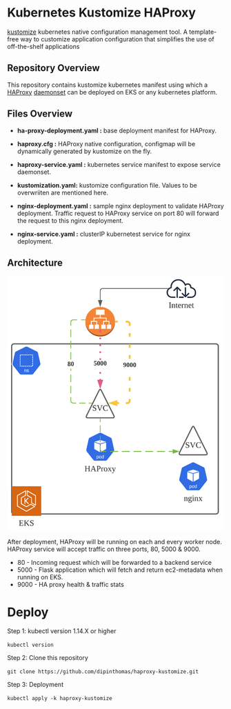 # Kubernetes Kustomize HAProxy

[kustomize](https://kustomize.io/) kubernetes native configuration management tool. A template-free way to customize application configuration that simplifies the use of off-the-shelf applications

## Repository Overview

This repository contains kustomize kubernetes manifest using which a  [HAProxy](https://www.haproxy.com/) [daemonset](https://kubernetes.io/docs/concepts/workloads/controllers/daemonset/) can be deployed on EKS or any kubernetes platform. 

## Files Overview

* **ha-proxy-deployment.yaml :** base deployment manifest for HAProxy. 

* **haproxy.cfg :** HAProxy native configuration, configmap will be dynamically generated by kustomize on the fly. 

* **haproxy-service.yaml :** kubernetes service manifest to expose service daemonset.

* **kustomization.yaml:** kustomize configuration file. Values to be overwriiten are mentioned here.

* **nginx-deployment.yaml :** sample nginx deployment to validate HAProxy deployment.  Traffic request to HAProxy service on port 80 will forward the request to this nginx deployment.

* **nginx-service.yaml :** clusterIP kubernetest service for nginx deployment. 

## Architecture

![Architecture](HAProxy.png?raw=true "Title")

After deployment, HAProxy will be running on each and every worker node. HAProxy service will accept traffic on three ports, 80, 5000 & 9000.

* 80 - Incoming request which will be forwarded to a backend service
* 5000 - Flask application which will fetch and return ec2-metadata when running on EKS.
* 9000 - HA proxy health & traffic stats 

# Deploy

Step 1: kubectl version  1.14.X or higher

`kubectl version`


Step 2: Clone this repository

`git clone https://github.com/dipinthomas/haproxy-kustomize.git `

Step 3: Deployment

`kubectl apply -k haproxy-kustomize`



